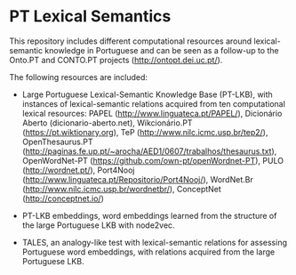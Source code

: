 # PT Lexical Semantics

This repository includes different computational resources around lexical-semantic knowledge in Portuguese and can be seen as a follow-up to the Onto.PT and CONTO.PT projects (http://ontopt.dei.uc.pt/).

The following resources are included:

* Large Portuguese Lexical-Semantic Knowledge Base (PT-LKB), with instances of lexical-semantic relations acquired from ten computational lexical resources: PAPEL (http://www.linguateca.pt/PAPEL/), Dicionário Aberto (dicionario-aberto.net), Wikcionário.PT (https://pt.wiktionary.org), TeP (http://www.nilc.icmc.usp.br/tep2/), OpenThesaurus.PT (http://paginas.fe.up.pt/~arocha/AED1/0607/trabalhos/thesaurus.txt), OpenWordNet-PT (https://github.com/own-pt/openWordnet-PT), PULO (http://wordnet.pt/), Port4Nooj (http://www.linguateca.pt/Repositorio/Port4Nooj/), WordNet.Br (http://www.nilc.icmc.usp.br/wordnetbr/), ConceptNet (http://conceptnet.io/)

* PT-LKB embeddings, word embeddings learned from the structure of the large Portuguese LKB with node2vec.

* TALES, an analogy-like test with lexical-semantic relations for assessing Portuguese word embeddings, with relations acquired from the large Portuguese LKB.
